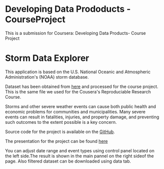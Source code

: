 Developing Data Prododucts - CourseProject
=========================
This is a submission for Coursera: Developing Data Products- Course Project

Storm Data Explorer
==================

This application is based on the U.S. National Oceanic and Atmospheric Administration's (NOAA) storm database.

Dataset has been obtained from [here](https://d396qusza40orc.cloudfront.net/repdata%2Fdata%2FStormData.csv.bz2) and processed for the course project. This is the same file we used for the Cousera's Reproduciable Research Course.

Storms and other severe weather events can cause both public health and economic problems for communities and municipalities. Many severe events can result in fatalities, injuries, and property damage, and preventing such outcomes to the extent possible is a key concern.

Source code for the project is available on the [GitHub](https://github.com/Senthilkumar-k/DevDataProd-CourseProject).

The presentation for the project can be found [here](http://rpubs.com/senthilkumar_k/49447)

You can adjust date range and event types using control panel located on the left side.The result is shown in the main pannel on the right sideof the page.
Also filtered dataset can be downloaded using data tab.

